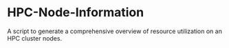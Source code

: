 # HPC-Node-Information
A script to generate  a comprehensive overview of resource utilization on an HPC cluster nodes.
